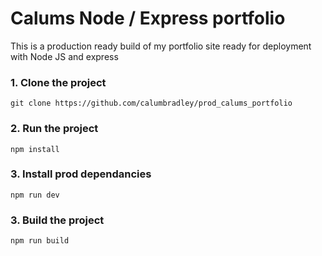 # Calums Node / Express portfolio

This is a production ready build of my portfolio site ready for deployment with Node JS and express

### 1. Clone the project
```shell
git clone https://github.com/calumbradley/prod_calums_portfolio
```

### 2. Run the project
```shell
npm install
```

### 3. Install prod dependancies
```shell
npm run dev
```

### 3. Build the project
```shell
npm run build
```